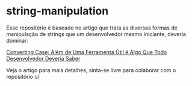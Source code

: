# string-manipulation
Esse repositório é baseado no artigo que trata as diversas formas de manipulação de strings que um desenvolvedor  mesmo iniciante, deveria dominar:

[Converting Case: Além de Uma Ferramenta Útil é Algo Que Todo Desenvolvedor Deveria Saber](https://marriedgames.com.br/tecnologia/desenvolvimento/converting-case:-alem-de-uma-ferramenta-util-e-algo-que-todo-desenvolvedor-deveria-saber/)

Veja o artigo para mais detalhes, sinta-se livre para colaborar com o repositório o/
